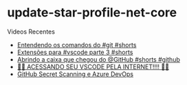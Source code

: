 # update-star-profile-net-core

Videos Recentes
<!-- YOUTUBE:START -->
- [Entendendo os comandos do #git #shorts](https://www.youtube.com/watch?v=2HWm5yOQYtM)
- [Extensões para #vscode parte 3 #shorts](https://www.youtube.com/watch?v=-kLIiiQA1gc)
- [Abrindo a caixa que chegou do @GitHub  #shorts #github](https://www.youtube.com/watch?v=0WYZIqXtTdc)
- [🤯​🤯​ ACESSANDO SEU VSCODE PELA INTERNET!!!! 🤯​🤯​](https://www.youtube.com/watch?v=NwHzzrYkAnM)
- [GitHub Secret Scanning e Azure DevOps](https://www.youtube.com/watch?v=X2-PB59EVes)
<!-- YOUTUBE:END -->

